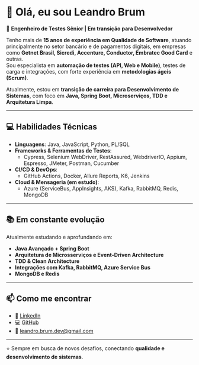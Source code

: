 # 👋 Olá, eu sou Leandro Brum  

🎯 **Engenheiro de Testes Sênior | Em transição para Desenvolvedor**  

Tenho mais de **15 anos de experiência em Qualidade de Software**, atuando principalmente no setor bancário e de pagamentos digitais, em empresas como **Getnet Brasil, Sicredi, Accenture, Conductor, Embratec Good Card** e outras.  
Sou especialista em **automação de testes (API, Web e Mobile)**, testes de carga e integrações, com forte experiência em **metodologias ágeis (Scrum)**.  

Atualmente, estou em **transição de carreira para Desenvolvimento de Sistemas**, com foco em **Java, Spring Boot, Microserviços, TDD e Arquitetura Limpa**.  

---

## 💻 Habilidades Técnicas  

- **Linguagens**: Java, JavaScript, Python, PL/SQL  
- **Frameworks & Ferramentas de Testes**:  
  - Cypress, Selenium WebDriver, RestAssured, WebdriverIO, Appium, Espresso, JMeter, Postman, Cucumber  
- **CI/CD & DevOps**:  
  - GitHub Actions, Docker, Allure Reports, K6, Jenkins  
- **Cloud & Mensageria (em estudo)**:  
  - Azure (ServiceBus, AppInsights, AKS), Kafka, RabbitMQ, Redis, MongoDB  

---

## 📚 Em constante evolução  

Atualmente estudando e aprofundando em:  
- **Java Avançado + Spring Boot**  
- **Arquitetura de Microsserviços e Event-Driven Architecture**  
- **TDD & Clean Architecture**  
- **Integrações com Kafka, RabbitMQ, Azure Service Bus**  
- **MongoDB e Redis**  

---

## 📫 Como me encontrar  

- 💼 [LinkedIn](https://www.linkedin.com/in/leandro-brum)  
- 💻 [GitHub](https://github.com/Leancb)  
- 📧 leandro.brum.dev@gmail.com  

---

⭐ Sempre em busca de novos desafios, conectando **qualidade e desenvolvimento de sistemas**.  
